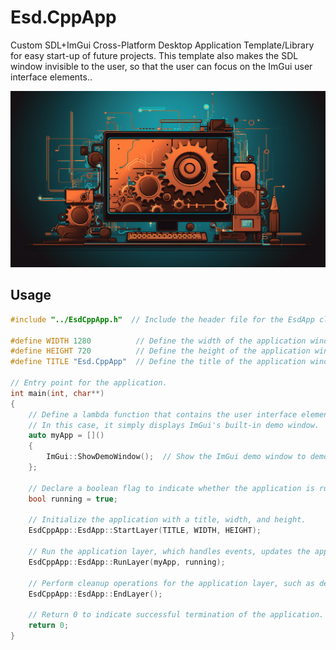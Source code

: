 # Esd.CppApp
Custom SDL+ImGui Cross-Platform Desktop Application Template/Library for easy start-up of future projects. This template also makes the SDL window invisible to the user, so that the user can focus on the ImGui user interface elements..

![](https://github.com/Emilprivate/Esd.CppApp/blob/main/Logo.png)

## Usage
```cpp
#include "../EsdCppApp.h"  // Include the header file for the EsdApp class and related functionality.

#define WIDTH 1280          // Define the width of the application window.
#define HEIGHT 720          // Define the height of the application window.
#define TITLE "Esd.CppApp"  // Define the title of the application window.

// Entry point for the application.
int main(int, char**)
{
    // Define a lambda function that contains the user interface elements for the application.
    // In this case, it simply displays ImGui's built-in demo window.
    auto myApp = []()
    {
        ImGui::ShowDemoWindow();  // Show the ImGui demo window to demonstrate ImGui's functionalities.
    };

    // Declare a boolean flag to indicate whether the application is running or not.
    bool running = true;

    // Initialize the application with a title, width, and height.
    EsdCppApp::EsdApp::StartLayer(TITLE, WIDTH, HEIGHT);

    // Run the application layer, which handles events, updates the application state, and renders the application.
    EsdCppApp::EsdApp::RunLayer(myApp, running);

    // Perform cleanup operations for the application layer, such as deleting allocated resources.
    EsdCppApp::EsdApp::EndLayer();

    // Return 0 to indicate successful termination of the application.
    return 0;
}
```
